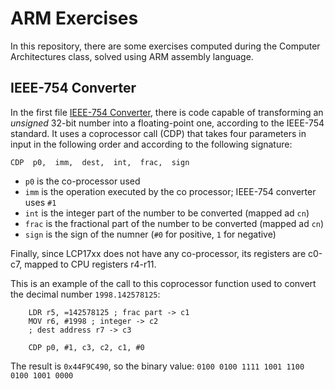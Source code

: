 # ARM Exercises

In this repository, there are some exercises computed during the Computer Architectures class, solved using ARM assembly language.

## IEEE-754 Converter
In the first file [IEEE-754 Converter](/ieee754_converter/startup_LPC17xx.s), there is code capable of transforming an _unsigned_ 32-bit number into a floating-point one, according to the IEEE-754 standard. It uses a coprocessor call (CDP) that takes four parameters in input in the following order and according to the following signature:

    CDP  p0,  imm,  dest,  int,  frac,  sign

- `p0` is the co-processor used
- `imm` is the operation executed by the co processor; IEEE-754 converter uses `#1` 
- `int` is the integer part of the number to be converted (mapped ad `cn`)
- `frac` is the fractional part of the number to be converted (mapped ad `cn`)
- `sign` is the sign of the numner (`#0` for positive, `1` for negative)

Finally, since LCP17xx does not have any co-processor, its registers are c0-c7, mapped to CPU registers r4-r11.

This is an example of the call to this coprocessor function used to convert the decimal number `1998.142578125`:
  
        LDR r5, =142578125 ; frac part -> c1
        MOV r6, #1998 ; integer -> c2
        ; dest address r7 -> c3
        
        CDP p0, #1, c3, c2, c1, #0
The result is `0x44F9C490`, so the binary value: `0100 0100 1111 1001 1100 0100 1001 0000`
